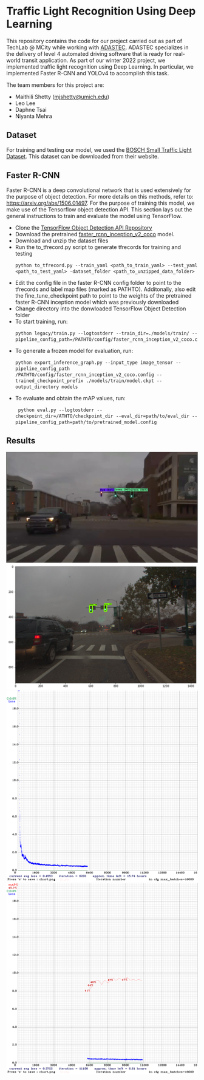 # Traffic Light Recognition Using Deep Learning

This repository contains the code for our project carried out as part of TechLab @ MCity while working with [ADASTEC](https://www.adastec.com/). ADASTEC specializes in the delivery of level 4 automated driving software that is ready for real-world transit application. As part of our winter 2022 project, we implemented traffic light recognition using Deep Learning. In particular, we implemented Faster R-CNN and YOLOv4 to accomplish this task. 

The team members for this project are: 
- Maithili Shetty (mjshetty@umich.edu) 
- Leo Lee 
- Daphne Tsai 
- Niyanta Mehra 

## Dataset 

For training and testing our model, we used the [BOSCH Small Traffic Light Dataset](https://hci.iwr.uni-heidelberg.de/content/bosch-small-traffic-lights-dataset). This dataset can be downloaded from their website. 

## Faster R-CNN 

Faster R-CNN is a deep convolutional network that is used extensively for the purpose of object detection. For more details on this methods, refer to: https://arxiv.org/abs/1506.01497. For the purpose of training this model, we make use of the Tensorflow object detection API. This section lays out the general instructions to train and evaluate the model using TensorFlow. 

- Clone the [TensorFlow Object Detection API Repository](https://github.com/tensorflow/models/tree/master/research/object_detection) 
- Download the pretrained [faster_rcnn_inception_v2_coco](https://github.com/tensorflow/models/blob/master/research/object_detection/g3doc/tf1_detection_zoo.md) model. 
- Download and unzip the dataset files
- Run the to_tfrecord.py script to generate tfrecords for training and testing 
  ```
  python to_tfrecord.py --train_yaml <path_to_train_yaml> --test_yaml <path_to_test_yaml> -dataset_folder <path_to_unzipped_data_folder> 
  ```
- Edit the config file in the faster R-CNN config folder to point to the tfrecords and label map files (marked as PATHTO). Additonally, also edit the fine_tune_checkpoint path to point to the weights of the pretrained faster R-CNN inception model which was previously downloaded 
- Change directory into the donwloaded TensorFlow Object Detection folder 
- To start training, run: 
  ```
  python legacy/train.py --logtostderr --train_dir=./models/train/ --pipeline_config_path=/PATHTO/config/faster_rcnn_inception_v2_coco.config
  ```
- To generate a frozen model for evaluation, run: 
  ```
  python export_inference_graph.py --input_type image_tensor --pipeline_config_path /PATHTO/config/faster_rcnn_inception_v2_coco.config --  trained_checkpoint_prefix ./models/train/model.ckpt --output_directory models
  ```
- To evaluate and obtain the mAP values, run: 
  ```
   python eval.py --logtostderr --checkpoint_dir=/ATHTO/checkpoint_dir --eval_dir=path/to/eval_dir --pipeline_config_path=path/to/pretrained_model.config
  ``` 

## Results 
<img src="images/demo_yolo.png" alt="demo_yolo">

<img src="images/demo_faster-rcnn.png" alt="demo_faster-rcnn">

<img src="images/chart_6000.png" alt="training loss">

<img src="images/chart_10000.png" alt="training loss + validation map">
